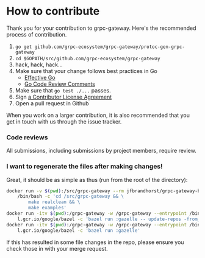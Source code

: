 # How to contribute

Thank you for your contribution to grpc-gateway.
Here's the recommended process of contribution.

1. `go get github.com/grpc-ecosystem/grpc-gateway/protoc-gen-grpc-gateway`
2. `cd $GOPATH/src/github.com/grpc-ecosystem/grpc-gateway`
3. hack, hack, hack...
4. Make sure that your change follows best practices in Go
   - [Effective Go](https://golang.org/doc/effective_go.html)
   - [Go Code Review Comments](https://golang.org/wiki/CodeReviewComments)
5. Make sure that `go test ./...` passes.
6. Sign [a Contributor License Agreement](https://cla.developers.google.com/clas)
7. Open a pull request in Github

When you work on a larger contribution, it is also recommended that you get in touch
with us through the issue tracker.

### Code reviews

All submissions, including submissions by project members, require review.

### I want to regenerate the files after making changes!

Great, it should be as simple as thus (run from the root of the directory):

```bash
docker run -v $(pwd):/src/grpc-gateway --rm jfbrandhorst/grpc-gateway-build-env:1.14 \
    /bin/bash -c 'cd /src/grpc-gateway && \
        make realclean && \
        make examples'
docker run -itv $(pwd):/grpc-gateway -w /grpc-gateway --entrypoint /bin/bash --rm \
    l.gcr.io/google/bazel -c 'bazel run :gazelle -- update-repos -from_file=go.mod -to_macro=repositories.bzl%go_repositories; bazel run :buildifier'
docker run -itv $(pwd):/grpc-gateway -w /grpc-gateway --entrypoint /bin/bash --rm \
    l.gcr.io/google/bazel -c 'bazel run :gazelle'
```

If this has resulted in some file changes in the repo, please ensure you check those in with your merge request.
